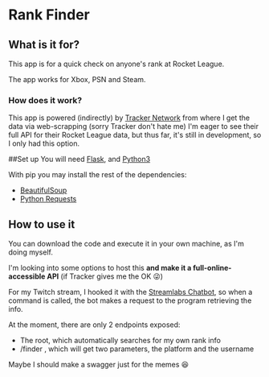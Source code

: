 # Rank Finder 

## What is it for?
This app is for a quick check on anyone's rank at Rocket League.

The app works for Xbox, PSN and Steam.


### How does it work?

This app is powered (indirectly) by [Tracker Network](https://tracker.gg/) from where I get the data via web-scrapping (sorry Tracker don't hate me)
I'm eager to see their full API for their Rocket League data, but thus far, it's still in development, so I only had this option.


##Set up
You will need [Flask](https://flask.palletsprojects.com/en/1.1.x/installation/), and [Python3](https://www.python.org/downloads/)

With pip you may install the rest of the dependencies:

- [BeautifulSoup](https://www.crummy.com/software/BeautifulSoup/bs4/doc/)
- [Python Requests](https://requests.readthedocs.io/en/master/)


## How to use it
You can download the code and execute it in your own machine, as I'm doing myself.

I'm looking into some options to host this **and make it a full-online-accessible API** (if Tracker gives me the OK 😜)

For my Twitch stream, I hooked it with the [Streamlabs Chatbot](https://streamlabs.com/chatbot?l=es-ES), 
so when a command is called, the bot makes a request to the program retrieving the info.

At the moment, there are only 2 endpoints exposed:

- The root, which automatically searches for my own rank info
- /finder , which will get two parameters, the platform and the username

Maybe I should make a swagger just for the memes 😆